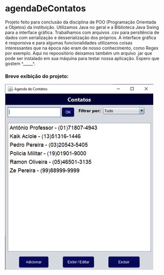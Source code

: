 # agendaDeContatos
 Projeto feito para conclusão da disciplina de POO (Programação Orientada a Objetos) da instituição. Utilizamos Java no geral e a Biblioteca Java Swing para a interface gráfica. Trabalhamos com arquivos .csv para persitência de dados com serialização e desserialização dos próprios. A interface gráfica é responsiva e para algumas funcionalidades utilizamos coisas interessantes que na época não eram de nosso conhecimento, como Regex por exemplo. Aqui no repoositório deixamos também um arquivo .jar que pode ser instalado em sua máquina para testar nossa aplicação. Espero que gostem ^_____^.

### Breve exibição do projeto:
<img src="./agenda-de-contatos/src/img/Captura de tela 2024-04-03 211944.png">
